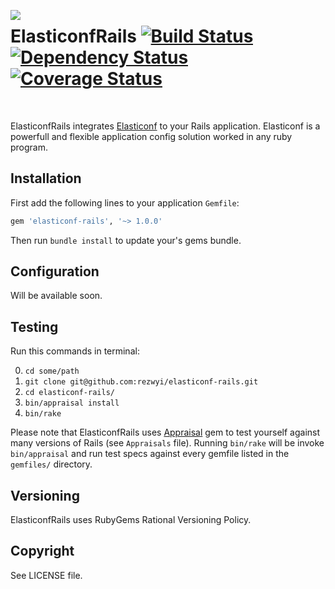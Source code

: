 <img align="left" src="https://photos-6.dropbox.com/t/2/AAAJ8dCuxSMpf06T7f7Eo5h0jPtb_R9o0-dwEyn4ORQjSw/12/11845683/png/32x32/3/1497430800/0/2/ec-logo-no-text-small.png/ELz85wgYzhwgBygH/XxXPyQZlzja17O87mjcAkHucJQ7ZHWWgp31HGl_Koes?dl=0&size=1600x1200&size_mode=3"></img>

ElasticonfRails [![Build Status](https://travis-ci.org/rezwyi/elasticonf-rails.svg?branch=master)](https://travis-ci.org/rezwyi/elasticonf-rails) [![Dependency Status](https://gemnasium.com/rezwyi/elasticonf-rails.svg)](https://gemnasium.com/rezwyi/elasticonf-rails) [![Coverage Status](https://img.shields.io/coveralls/rezwyi/elasticonf-rails.svg)](https://coveralls.io/r/rezwyi/elasticonf-rails)
===============

<br />

ElasticonfRails integrates [Elasticonf](https://github.com/rezwyi/elasticonf) to your Rails application. Elasticonf is a powerfull and flexible application config solution worked in any ruby program.

## Installation

First add the following lines to your application `Gemfile`:

``` ruby
gem 'elasticonf-rails', '~> 1.0.0'
```

Then run `bundle install` to update your's gems bundle.

## Configuration

Will be available soon.

## Testing

Run this commands in terminal:

0. `cd some/path`
0. `git clone git@github.com:rezwyi/elasticonf-rails.git`
0. `cd elasticonf-rails/`
0. `bin/appraisal install`
0. `bin/rake`

Please note that ElasticonfRails uses [Appraisal](https://github.com/thoughtbot/appraisal) gem to test yourself against many versions of Rails (see `Appraisals` file). Running `bin/rake` will be invoke `bin/appraisal` and run test specs against every gemfile listed in the `gemfiles/` directory.

## Versioning

ElasticonfRails uses RubyGems Rational Versioning Policy.

## Copyright

See LICENSE file.
